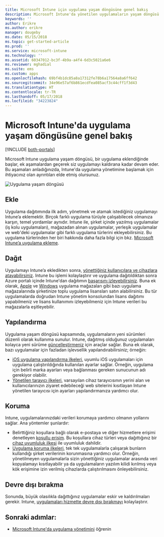```yaml
---
title: Microsoft Intune için uygulama yaşam döngüsüne genel bakış
description: Microsoft Intune'da yönetilen uygulamaların yaşam döngüsü hakkında bilgi edinin. Uygulama yaşam döngüsü uygulamaların dağıtımı, yapılandırması, korunması ve kullanım dışı bırakılmasını içerir.
keywords: ''
author: Erikre
ms.author: erikre
manager: dougeby
ms.date: 05/15/2018
ms.topic: get-started-article
ms.prod: ''
ms.service: microsoft-intune
ms.technology: ''
ms.assetid: 60347012-bc3f-4b9a-a4f4-6d3c5021a6e6
ms.reviewer: mghadial
ms.suite: ems
ms.custom: apps
ms.openlocfilehash: 69bf4b1dc85a8a17312fe78b6a17564a8a6ff642
ms.sourcegitcommit: 34e96e57af6b861ecdfea085acf3c44cff1f3d43
ms.translationtype: HT
ms.contentlocale: tr-TR
ms.lasthandoff: 05/17/2018
ms.locfileid: "34223824"
---
```

# <a name="overview-of-the-app-lifecycle-in-microsoft-intune"></a>Microsoft Intune'da uygulama yaşam döngüsüne genel bakış

[!INCLUDE [both-portals](./includes/note-for-both-portals.md)]

Microsoft Intune uygulama yaşam döngüsü, bir uygulama eklendiğinde başlar, ek aşamalardan geçerek siz uygulamayı kaldırana kadar devam eder. Bu aşamaları anladığınızda, Intune'da uygulama yönetimine başlamak için ihtiyacınız olan ayrıntıları elde etmiş olursunuz.

![Uygulama yaşam döngüsü](./media/app-lifecycle.png "Intune uygulama yaşam döngüsü")

## <a name="add"></a>Ekle

Uygulama dağıtımında ilk adım, yönetmek ve atamak istediğiniz uygulamayı Intune’a eklemektir. Birçok farklı uygulama türüyle çalışabilecek olmanıza karşın, temel yordamlar aynıdır. Intune ile, şirket içinde yazılmış uygulamalar (iş kolu uygulamaları), mağazadan alınan uygulamalar, yerleşik uygulamalar ve web'deki uygulamalar gibi farklı uygulama türlerini ekleyebilirsiniz. Bu uygulama türlerinden her biri hakkında daha fazla bilgi için bkz. [Microsoft Intune’a uygulama ekleme](apps-add.md). 

## <a name="deploy"></a>Dağıt

Uygulamayı Intune’a ekledikten sonra, [yönettiğiniz kullanıcılara ve cihazlara atayabilirsiniz](apps-deploy.md). Intune bu işlemi kolaylaştırır ve uygulama dağıtıldıktan sonra Azure portalı içinde Intune'dan dağıtımın [başarısını izleyebilirsiniz](apps-monitor.md). Buna ek olarak, [Apple](vpp-apps-ios.md) ve [Windows](windows-store-for-business.md) uygulama mağazaları gibi bazı uygulama mağazalarında şirketinize toplu uygulama lisansları satın alabilirsiniz. Bu tür uygulamalarda doğrudan Intune yönetim konsolundan lisans dağıtımı yapabilmeniz ve lisans kullanımını izleyebilmeniz için Intune verileri bu mağazalarla eşitleyebilir.

## <a name="configure"></a>Yapılandırma

Uygulama yaşam döngüsü kapsamında, uygulamaların yeni sürümleri düzenli olarak kullanıma sunulur. Intune, dağıtmış olduğunuz uygulamaları kolayca yeni sürüme [güncelleştirmeniz](apps-add.md) için araçlar sağlar. Buna ek olarak, bazı uygulamalar için fazladan işlevsellik yapılandırabilirsiniz; örneğin:
- [iOS uygulama yapılandırma ilkeleri](app-configuration-policies-use-ios.md), uyumlu iOS uygulamaları için uygulama çalıştırıldığında kullanılan ayarlar sağlar. Örneğin, uygulama için belirli marka ayarları veya bağlanması gereken sunucunun adı gerekiyor olabilir.
- [Yönetilen tarayıcı ilkeleri](app-configuration-managed-browser.md), varsayılan cihaz tarayıcısının yerini alan ve kullanıcılarınızın ziyaret edebileceği web sitelerini kısıtlayan Intune yönetilen tarayıcısı için ayarları yapılandırmanıza yardımcı olur.

## <a name="protect"></a>Koruma

Intune, uygulamalarınızdaki verileri korumaya yardımcı olmanın yollarını sağlar. Ana yöntemler şunlardır:
- Belirttiğiniz koşullara bağlı olarak e-postaya ve diğer hizmetlere erişimi denetleyen [koşullu erişim](conditional-access.md). Bu koşullara cihaz türleri veya dağıttığınız bir [cihaz uyumluluk ilkesi](device-compliance.md) ile uyumluluk dahildir.
- [Uygulama koruma ilkeleri](app-protection-policy.md), tek tek uygulamalarla çalışarak bunların kullandığı şirket verilerinin korunmasına yardımcı olur. Örneğin, yönetilmeyen uygulamalarla sizin yönettiğiniz uygulamalar arasında veri kopyalamayı kısıtlayabilir ya da uygulamaların yazılım kilidi kırılmış veya kök erişimine izin verilmiş cihazlarda çalıştırılmasını önleyebilirsiniz.

## <a name="retire"></a>Devre dışı bırakma

Sonunda, büyük olasılıkla dağıttığınız uygulamalar eskir ve kaldırılmaları gerekir. Intune, [uygulamaları hizmette devre dışı bırakmayı](device-management.md) kolaylaştırır.

## <a name="next-steps"></a>Sonraki adımlar:

- [Microsoft Intune'da uygulama yönetimini](app-management.md) öğrenin